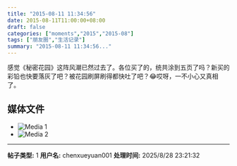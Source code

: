```yaml
---
title: "2015-08-11 11:34:56"
date: 2015-08-11T11:00:00+08:00
draft: false
categories: ["moments","2015","2015-08"]
tags: ["朋友圈","生活记录"]
summary: "2015-08-11 11:34:56..."
---
```


感觉《秘密花园》这阵风潮已然过去了。各位买了的，统共涂到五页了吗？新买的彩铅也快要落灰了吧？被花园刷屏刷得都快吐了吧？😂哎呀，一不小心又真相了。

## 媒体文件

- ![Media 1](/Moments/photos/2015-08-11/201508111134560.jpg)
- ![Media 2](/Moments/photos/2015-08-11/201508111134561.jpg)

---

**帖子类型:** 1
**用户名:** chenxueyuan001
**处理时间:** 2025/8/28 23:21:32